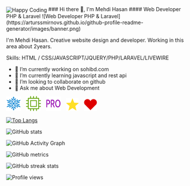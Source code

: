 
<img align="center" alt="Happy Coding" width="400" src="https://img.freepik.com/premium-vector/web-development-programming-laptop-smartphone_73903-163.jpg?w=360">
### Hi there 👋, I'm Mehdi Hasan
#### Web Developer PHP & Laravel
![Web Developer PHP & Laravel](https://arturssmirnovs.github.io/github-profile-readme-generator/images/banner.png)

I'm Mehdi Hasan. Creative website design and developer. Working in this area about 2years.

Skills:  HTML / CSS/JAVASCRIPT/JQUERY/PHP/LARAVEL/LIVEWIRE

- 🔭 I’m currently working on sohibd.com 
- 🌱 I’m currently learning javascript and rest api 
- 👯 I’m looking to collaborate on github 
- 💬 Ask me about Web Development 

<a href='https://archiveprogram.github.com/'><img src='https://raw.githubusercontent.com/acervenky/animated-github-badges/master/assets/acbadge.gif' width='40' height='40'></a> <a href='https://docs.github.com/en/developers'><img src='https://raw.githubusercontent.com/acervenky/animated-github-badges/master/assets/devbadge.gif' width='40' height='40'></a> <a href='https://github.com/pricing'><img src='https://raw.githubusercontent.com/acervenky/animated-github-badges/master/assets/pro.gif' width='40' height='40'></a> <a href='https://stars.github.com/'><img src='https://raw.githubusercontent.com/acervenky/animated-github-badges/master/assets/starbadge.gif' width='35' height='35'></a> <a href='https://docs.github.com/en/github/supporting-the-open-source-community-with-github-sponsors'><img src='https://raw.githubusercontent.com/acervenky/animated-github-badges/master/assets/sponsorbadge.gif' width='35' height='35'></a> 

[![Top Langs](https://github-readme-stats.vercel.app/api/top-langs/?username=sabbir234)](https://github.com/anuraghazra/github-readme-stats)

![GitHub stats](https://github-readme-stats.vercel.app/api?username=sabbir234&show_icons=true&count_private=true)  

![GitHub Activity Graph](https://activity-graph.herokuapp.com/graph?username=sabbir234)  

![GitHub metrics](https://metrics.lecoq.io/sabbir234)  

![GitHub streak stats](https://github-readme-streak-stats.herokuapp.com/?user=sabbir234)  

![Profile views](https://gpvc.arturio.dev/sabbir234)  
